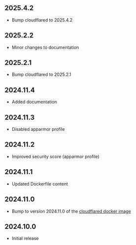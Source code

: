 <!-- https://developers.home-assistant.io/docs/add-ons/presentation#keeping-a-changelog -->

## 2025.4.2

- Bump cloudflared to 2025.4.2

## 2025.2.2

- Minor changes to documentation

## 2025.2.1

- Bump cloudflared to 2025.2.1

## 2024.11.4

- Added documentation

## 2024.11.3

- Disabled apparmor profile

## 2024.11.2

- Improved security score (apparmor profile)

## 2024.11.1

- Updated Dockerfile content

## 2024.11.0

- Bump to version 2024.11.0 of the [cloudflared docker image](https://hub.docker.com/r/cloudflare/cloudflared)

## 2024.10.0

- Initial release